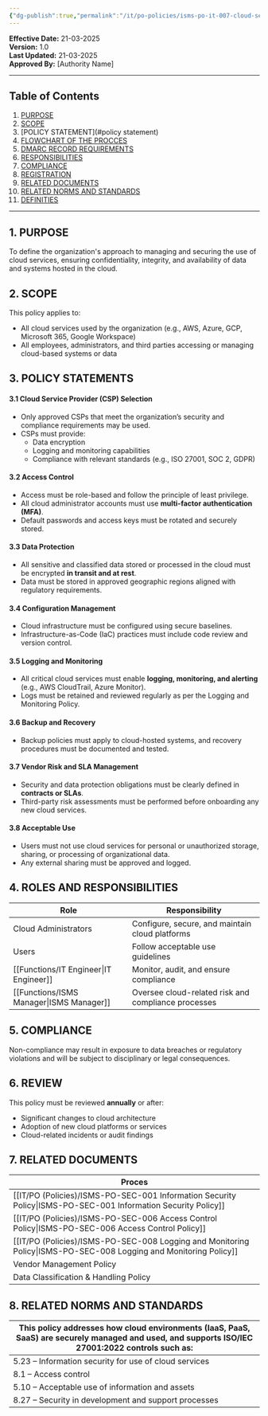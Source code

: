 ```yaml
---
{"dg-publish":true,"permalink":"/it/po-policies/isms-po-it-007-cloud-security-policy/"}
---
```


 
**Effective Date:** 21-03-2025  
**Version:** 1.0  
**Last Updated:** 21-03-2025  
**Approved By:** [Authority Name]  


---
## **Table of Contents**  
1. [PURPOSE](#purpose)  
2. [SCOPE](#scope)  
3. [POLICY STATEMENT](#policy statement)  
4. [FLOWCHART OF THE PROCCES](#roles-and-responsibilities)  
5. [DMARC RECORD REQUIREMENTS](#dmarc)  
6. [RESPONSIBILITIES](#responsibilities)  
7. [COMPLIANCE](#compliance)  
8. [REGISTRATION](#registrations)  
9. [RELATED DOCUMENTS](#appendices) 
10. [RELATED NORMS AND STANDARDS](#appendices) 
11. [DEFINITIES](#DEFINITIES) 

---
## **1. PURPOSE**  
To define the organization's approach to managing and securing the use of cloud services, ensuring confidentiality, integrity, and availability of data and systems hosted in the cloud.
## **2. SCOPE**
This policy applies to:

- All cloud services used by the organization (e.g., AWS, Azure, GCP, Microsoft 365, Google Workspace)
- All employees, administrators, and third parties accessing or managing cloud-based systems or data  
 
## **3. POLICY STATEMENT**S 
#### 3.1 Cloud Service Provider (CSP) Selection

- Only approved CSPs that meet the organization’s security and compliance requirements may be used.
- CSPs must provide:
    - Data encryption
    - Logging and monitoring capabilities
    - Compliance with relevant standards (e.g., ISO 27001, SOC 2, GDPR)
#### 3.2 Access Control
- Access must be role-based and follow the principle of least privilege.
- All cloud administrator accounts must use **multi-factor authentication (MFA)**.
- Default passwords and access keys must be rotated and securely stored.
#### 3.3 Data Protection
- All sensitive and classified data stored or processed in the cloud must be encrypted **in transit and at rest**.
- Data must be stored in approved geographic regions aligned with regulatory requirements.

#### 3.4 Configuration Management
- Cloud infrastructure must be configured using secure baselines.
- Infrastructure-as-Code (IaC) practices must include code review and version control.
#### 3.5 Logging and Monitoring
- All critical cloud services must enable **logging, monitoring, and alerting** (e.g., AWS CloudTrail, Azure Monitor).
- Logs must be retained and reviewed regularly as per the Logging and Monitoring Policy.
#### 3.6 Backup and Recovery
- Backup policies must apply to cloud-hosted systems, and recovery procedures must be documented and tested.
#### 3.7 Vendor Risk and SLA Management
- Security and data protection obligations must be clearly defined in **contracts or SLAs**.
- Third-party risk assessments must be performed before onboarding any new cloud services.
#### 3.8 Acceptable Use
- Users must not use cloud services for personal or unauthorized storage, sharing, or processing of organizational data.
- Any external sharing must be approved and logged.
## **4. ROLES AND RESPONSIBILITIES**

| **Role**             | **Responsibility**                                  |
| -------------------- | --------------------------------------------------- |
| Cloud Administrators | Configure, secure, and maintain cloud platforms     |
| Users                | Follow acceptable use guidelines                    |
| [[Functions/IT Engineer\|IT Engineer]]      | Monitor, audit, and ensure compliance               |
| [[Functions/ISMS Manager\|ISMS Manager]]     | Oversee cloud-related risk and compliance processes |
## **5. COMPLIANCE**  
Non-compliance may result in exposure to data breaches or regulatory violations and will be subject to disciplinary or legal consequences.
## **6. REVIEW**  
This policy must be reviewed **annually** or after:
- Significant changes to cloud architecture
- Adoption of new cloud platforms or services
- Cloud-related incidents or audit findings
## 7. RELATED DOCUMENTS  

| Proces                                            |
| ------------------------------------------------- |
| [[IT/PO (Policies)/ISMS-PO-SEC-001 Information Security Policy\|ISMS-PO-SEC-001 Information Security Policy]]   |
| [[IT/PO (Policies)/ISMS-PO-SEC-006 Access Control Policy\|ISMS-PO-SEC-006 Access Control Policy]]         |
| [[IT/PO (Policies)/ISMS-PO-SEC-008 Logging and Monitoring Policy\|ISMS-PO-SEC-008 Logging and Monitoring Policy]] |
| Vendor Management Policy                          |
| Data Classification & Handling Policy             |
## 8. RELATED NORMS AND STANDARDS

| This policy addresses how cloud environments (IaaS, PaaS, SaaS) are securely managed and used, and supports **ISO/IEC 27001:2022** controls such as: |
| ---------------------------------------------------------------------------------------------------------------------------------------------------- |
| 5.23 – Information security for use of cloud services                                                                                                |
| 8.1 – Access control                                                                                                                                 |
| 5.10 – Acceptable use of information and assets                                                                                                      |
| 8.27 – Security in development and support processes                                                                                                 |












